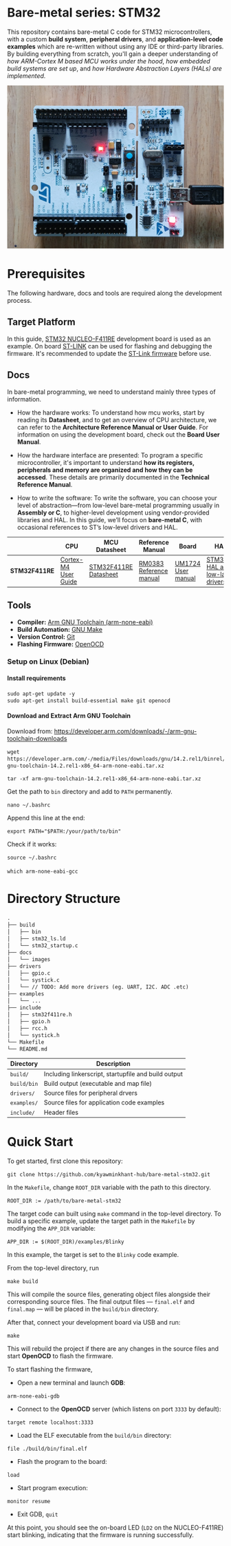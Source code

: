 # Bare-metal series: STM32

This repository contains bare-metal C code for STM32 microcontrollers, with a custom **build system**, **peripheral drivers**, and **application-level code examples** which are re-written without using any IDE or third-party libraries. By building everything from scratch, you'll gain a deeper understanding of *how ARM-Cortex M based MCU works under the hood*,  *how embedded build systems are set up*, and *how Hardware Abstraction Layers (HALs) are implemented.*

![STM32F411RE](./docs/images/STM32F411RE.jpg)

# Prerequisites 

The following hardware, docs and tools are required along the development process.

## Target Platform

In this guide, [STM32 NUCLEO-F411RE](https://www.st.com/en/microcontrollers-microprocessors/stm32f411re.html) development board is used as an example. On board [ST-LINK](https://www.st.com/en/development-tools/st-link-v2.html) can be used for flashing and debugging the firmware. It's recommended to update the [ST-Link firmware](https://www.st.com/en/development-tools/stsw-link007.html) before use.

## Docs

In bare-metal programming, we need to understand mainly three types of information.

* How the hardware works: To understand how mcu works, start by reading its **Datasheet**, and to get an overview of CPU architecture, we can refer to the **Architecture Reference Manual or User Guide**. For information on using the development board, check out the **Board User Manual**.

* How the hardware interface are presented: To program a specific microcontroller, it's important to understand **how its registers, peripherals and memory are organized and how they can be accessed**. These details are primarily documented in the **Technical Reference Manual**.

* How to write the software: To write the software, you can choose your level of abstraction—from low-level bare-metal programming usually in **Assembly or C**, to higher-level development using vendor-provided libraries and HAL. In this guide, we’ll focus on **bare-metal C**, with occasional references to ST’s low-level drivers and HAL.

|                 | CPU                                                                                 | MCU Datasheet                                                                     | Reference Manual                                                                                                                                   | Board                                                                                                                       | HAL                                                                                                                                                           |
| --------------- | ----------------------------------------------------------------------------------- | --------------------------------------------------------------------------------- | -------------------------------------------------------------------------------------------------------------------------------------------------- | --------------------------------------------------------------------------------------------------------------------------- | ------------------------------------------------------------------------------------------------------------------------------------------------------------- |
| **STM32F411RE** | [Cortex-M4 User Guide](https://developer.arm.com/documentation/dui0553/latest/)<br> | [STM32F411RE Datasheet](https://www.st.com/resource/en/datasheet/stm32f411re.pdf) | [RM0383 Reference manual](https://www.st.com/resource/en/reference_manual/rm0383-stm32f411xce-advanced-armbased-32bit-mcus-stmicroelectronics.pdf) | [UM1724 User manual](https://www.st.com/resource/en/user_manual/um1724-stm32-nucleo64-boards-mb1136-stmicroelectronics.pdf) | [STM32F4 HAL and low-layer drivers](https://www.st.com/resource/en/user_manual/um1725-description-of-stm32f4-hal-and-lowlayer-drivers-stmicroelectronics.pdf) |
## Tools

* **Compiler:** [Arm GNU Toolchain (arm-none-eabi)](https://developer.arm.com/downloads/-/arm-gnu-toolchain-downloads)
* **Build Automation:** [GNU Make](https://www.gnu.org/software/make/)
* **Version Control:** [Git](https://git-scm.com/)
* **Flashing Firmware:** [OpenOCD](https://openocd.org/)

### Setup on Linux (Debian)

#### Install requirements

```
sudo apt-get update -y
sudo apt-get install build-essential make git openocd 
```

#### Download and Extract Arm GNU Toolchain

Download from: https://developer.arm.com/downloads/-/arm-gnu-toolchain-downloads

```
wget https://developer.arm.com/-/media/Files/downloads/gnu/14.2.rel1/binrel/arm-gnu-toolchain-14.2.rel1-x86_64-arm-none-eabi.tar.xz
```

```
tar -xf arm-gnu-toolchain-14.2.rel1-x86_64-arm-none-eabi.tar.xz
```

Get the path to `bin` directory and add to `PATH` permanently.
```
nano ~/.bashrc
```

Append this line at the end:
```
export PATH="$PATH:/your/path/to/bin"
```

Check if it works:
```
source ~/.bashrc

which arm-none-eabi-gcc
```

# Directory Structure

```
.
├── build
│   ├── bin
│   ├── stm32_ls.ld
│   └── stm32_startup.c
├── docs
│   └── images
├── drivers
│   ├── gpio.c
│   └── systick.c
│   └── // TODO: Add more drivers (eg. UART, I2C. ADC .etc)
├── examples
│   └── ...
├── include
│   ├── stm32f411re.h
│   ├── gpio.h
│   ├── rcc.h
│   └── systick.h
└── Makefile
└── README.md
```

| Directory   | Description                                          |
| ----------- | ---------------------------------------------------- |
| `build/`    | Including linkerscript, startupfile and build output |
| `build/bin` | Build output (executable and map file)               |
| `drivers/`  | Source files for peripheral drvers                   |
| `examples/` | Source files for application code examples           |
| `include/`  | Header files                                         |

# Quick Start

To get started, first clone this repository:
```
git clone https://github.com/kyawminkhant-hub/bare-metal-stm32.git
```

In the `Makefile`, change `ROOT_DIR` variable with the path to this directory.
```
ROOT_DIR := /path/to/bare-metal-stm32
```

The target code can built using `make` command in the top-level directory. To build a specific example, update the target path in the `Makefile` by modifying the `APP_DIR` variable:
```
APP_DIR := $(ROOT_DIR)/examples/Blinky
```

In this example, the target is set to the `Blinky` code example.

From the top-level directory, run
```
make build
```

This will compile the source files, generating object files alongside their corresponding source files. The final output files — `final.elf` and `final.map` — will be placed in the `build/bin` directory.

After that, connect your development board via USB and run:
```
make
```

This will rebuild the project if there are any changes in the source files and start **OpenOCD** to flash the firmware.

To start flashing the firmware,
* Open a new terminal and launch **GDB**:
```
arm-none-eabi-gdb
```

* Connect to the **OpenOCD** server (which listens on port `3333` by default):
```
target remote localhost:3333
```

* Load the ELF executable from the `build/bin` directory:
```
file ./build/bin/final.elf
```

* Flash the program to the board:
```
load
```

* Start program execution:
```
monitor resume
```

* Exit GDB, `quit`

At this point, you should see the on-board LED (`LD2` on the NUCLEO-F411RE) start blinking, indicating that the firmware is running successfully.
